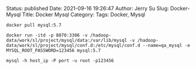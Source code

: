 Status: published
Date: 2021-09-16 19:26:47
Author: Jerry Su
Slug: Docker-Mysql
Title: Docker Mysql
Category: 
Tags: Docker, Mysql

`docker pull mysql:5.7`

`docker run -itd -p 8070:3306 -v /hadoop-data/work/sl/project/mysql/data:/var/lib/mysql -v /hadoop-data/work/sl/project/mysql/conf.d:/etc/mysql/conf.d --name=qa_mysql -e MYSQL_ROOT_PASSWORD=123456 mysql:5.7`

`mysql -h host_ip -P port -u root -p123456`
